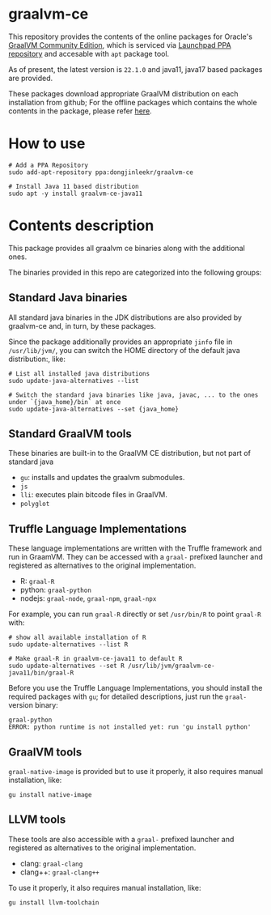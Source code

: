 graalvm-ce
=====

This repository provides the contents of the online packages for Oracle's [GraalVM Community Edition](https://github.com/oracle/graal), which is serviced via [Launchpad PPA repository](https://launchpad.net/graalvm-ce) and accesable with `apt` package tool.

As of present, the latest version is `22.1.0` and java11, java17 based packages are provided.

These packages download appropriate GraalVM distribution on each installation from github; For the offline packages which contains the whole contents in the package, please refer [here](https://github.com/dongjinleekr/graalvm-ce-deb).

# How to use

```
# Add a PPA Repository
sudo add-apt-repository ppa:dongjinleekr/graalvm-ce

# Install Java 11 based distribution
sudo apt -y install graalvm-ce-java11
```

# Contents description

This package provides all graalvm ce binaries along with the additional ones.

The binaries provided in this repo are categorized into the following groups:

## Standard Java binaries

All standard java binaries in the JDK distributions are also provided by graalvm-ce and, in turn, by these packages.

Since the package additionally provides an appropriate `jinfo` file in `/usr/lib/jvm/`, you can switch the HOME directory of the default java distribution:, like:

```
# List all installed java distributions
sudo update-java-alternatives --list

# Switch the standard java binaries like java, javac, ... to the ones under `{java_home}/bin` at once
sudo update-java-alternatives --set {java_home}
```

## Standard GraalVM tools

These binaries are built-in to the GraalVM CE distribution, but not part of standard java

- `gu`: installs and updates the graalvm submodules.
- `js`
- `lli`: executes plain bitcode files in GraalVM.
- `polyglot`

## Truffle Language Implementations

These language implementations are written with the Truffle framework and run in GraamVM. They can be accessed with a `graal-` prefixed launcher and registered as alternatives to the original implementation.

- R: `graal-R`
- python: `graal-python`
- nodejs: `graal-node`, `graal-npm`, `graal-npx`

For example, you can run `graal-R` directly or set `/usr/bin/R` to point `graal-R` with:

```
# show all available installation of R
sudo update-alternatives --list R

# Make graal-R in graalvm-ce-java11 to default R
sudo update-alternatives --set R /usr/lib/jvm/graalvm-ce-java11/bin/graal-R
```

Before you use the Truffle Language Implementations, you should install the required packages with `gu`; for detailed descriptions, just run the `graal-` version binary:

```
graal-python
ERROR: python runtime is not installed yet: run 'gu install python'
```

## GraalVM tools

`graal-native-image` is provided but to use it properly, it also requires manual installation, like:

```
gu install native-image
```

## LLVM tools

These tools are also accessible with a `graal-` prefixed launcher and registered as alternatives to the original implementation.

- clang: `graal-clang`
- clang++: `graal-clang++`

To use it properly, it also requires manual installation, like:

```
gu install llvm-toolchain
```

